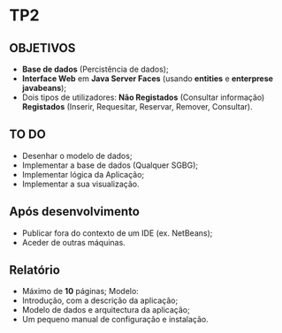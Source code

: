 # TP2

## OBJETIVOS

- **Base de dados** (Percistência de dados);
- **Interface Web** em **Java Server Faces** (usando **entities** e **enterprese javabeans**);
- Dois tipos de utilizadores: **Não Registados** (Consultar informação) **Registados** (Inserir, Requesitar, Reservar, Remover, Consultar).

## TO DO 
- Desenhar o modelo de dados;
- Implementar a base de dados (Qualquer SGBG);
- Implementar lógica da Aplicação;
- Implementar a sua visualização.

## Após desenvolvimento
- Publicar fora do contexto de um IDE (ex. NetBeans);
- Aceder de outras máquinas.

## Relatório
- Máximo de __10__ páginas;
Modelo:
- Introdução, com a descrição da aplicação;
- Modelo de dados e arquitectura da aplicação;
- Um pequeno manual de configuração e instalação.

